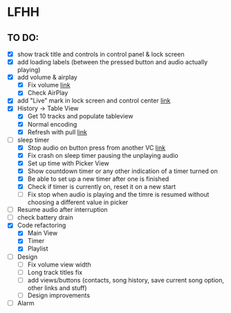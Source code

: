# LFHH 

## TO DO:

- [x] show track title and controls in control panel & lock screen
- [x] add loading labels (between the pressed button and audio actually playing)
- [x] add volume & airplay
    - [x] Fix volume [link](https://medium.com/@javedmultani16/mpvolumeview-ios-ac2af8ac7a0)
    - [x] Check AirPlay
- [x] add "Live" mark in lock screen and control center [link](https://stackoverflow.com/questions/45203482/mpnowplayinginfocenter-live-icon?rq=1)
- [x] History -> Table View
    - [x] Get 10 tracks and populate tableview
    - [x] Normal encoding
    - [x] Refresh with pull [link](https://stackoverflow.com/questions/24475792/how-to-use-pull-to-refresh-in-swift)
- [ ] sleep timer
    - [x] Stop audio on button press from another VC [link](http://www.systeen.com/2016/12/02/stop-audio-player-another-view-controller-using-notificationcenter-swift-3/)
    - [x] Fix crash on sleep timer pausing the unplaying audio
    - [x] Set up time with Picker View
    - [x] Show countdown timer or any other indication of a timer turned on
    - [x] Be able to set up a new timer after one is finished
    - [x] Check if timer is currently on, reset it on a new start
    - [ ] Fix stop when audio is playing and the timre is resumed without choosing a different value in picker
- [ ] Resume audio after interruption
- [ ] check battery drain
- [x] Code refactoring
    - [x] Main View
    - [x] Timer
    - [x] Playlist
- [ ] Design
    - [ ] Fix volume view width
    - [ ] Long track titles fix
    - [ ] add views/buttons (contacts, song history, save current song option, other links and stuff)
    - [ ] Design improvements
- [ ] Alarm
